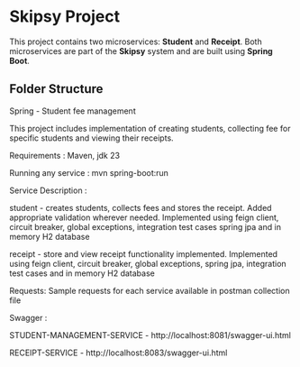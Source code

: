 # Skipsy Project

This project contains two microservices: **Student** and **Receipt**. Both microservices are part of the **Skipsy** system and are built using **Spring Boot**. 

## Folder Structure

Spring - Student fee management

This project includes implementation of creating students, collecting fee for specific students and viewing their receipts.

Requirements : Maven, jdk 23

Running any service : mvn spring-boot:run

Service Description :

student - creates students, collects fees and stores the receipt. Added appropriate validation wherever needed. Implemented using feign client, circuit breaker, global exceptions, integration test cases spring jpa and in memory H2 database

receipt - store and view receipt functionality implemented. Implemented using feign client, circuit breaker, global exceptions, spring jpa, integration test cases and in memory H2 database

Requests: Sample requests for each service available in postman collection file


Swagger :

STUDENT-MANAGEMENT-SERVICE - http://localhost:8081/swagger-ui.html

RECEIPT-SERVICE - http://localhost:8083/swagger-ui.html
